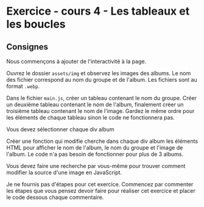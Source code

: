 # Exercice - cours 4 - Les tableaux et les boucles

## Consignes

Nous commençons à ajouter de l'interactivité à la page.

Ouvrez le dossier `assets/img` et observez les images des albums. Le nom des fichier correspond au nom du groupe et de l'album. Les fichiers sont au format `.webp`.

Dans le fichier `main.js`, créer un tableau contenant le nom du groupe. Créer un deuxième tableau contenant le nom de l'album, finalement créer un troisième tableau contenant le nom de l'image. Gardez le même ordre pour les éléments de chaque tableau sinon le code ne fonctionnera pas.

Vous devez sélectionner chaque div album

Créer une fonction qui modifie cherche dans chaque div album les éléments HTML pour afficher le nom de l'album, le nom du groupe et l'image de l'album. Le code n'a pas besoin de fonctionner pour plus de 3 albums.

Vous devez faire une recherche par vous-même pour trouver comment modifier la source d'une image en JavaScript.

Je ne fournis pas d'étapes pour cet exercice. Commencez par commenter les étapes que vous pensez devoir faire pour réaliser cet exercice et placer le code dessous chaque commentaire.
